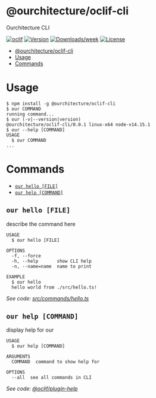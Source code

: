 # @ourchitecture/oclif-cli

Ourchitecture CLI

[![oclif](https://img.shields.io/badge/cli-oclif-brightgreen.svg)](https://oclif.io)
[![Version](https://img.shields.io/npm/v/@ourchitecture/oclif-cli.svg)](https://npmjs.org/package/@ourchitecture/oclif-cli)
[![Downloads/week](https://img.shields.io/npm/dw/@ourchitecture/oclif-cli.svg)](https://npmjs.org/package/@ourchitecture/oclif-cli)
[![License](https://img.shields.io/npm/l/@ourchitecture/oclif-cli.svg)](https://github.com/ourchitecture/panda/blob/master/package.json)

<!-- toc -->

- [@ourchitecture/oclif-cli](#ourchitectureoclif-cli)
- [Usage](#usage)
- [Commands](#commands)
<!-- tocstop -->

# Usage

<!-- usage -->

```sh-session
$ npm install -g @ourchitecture/oclif-cli
$ our COMMAND
running command...
$ our (-v|--version|version)
@ourchitecture/oclif-cli/0.0.1 linux-x64 node-v14.15.1
$ our --help [COMMAND]
USAGE
  $ our COMMAND
...
```

<!-- usagestop -->

# Commands

<!-- commands -->

- [`our hello [FILE]`](#our-hello-file)
- [`our help [COMMAND]`](#our-help-command)

## `our hello [FILE]`

describe the command here

```
USAGE
  $ our hello [FILE]

OPTIONS
  -f, --force
  -h, --help       show CLI help
  -n, --name=name  name to print

EXAMPLE
  $ our hello
  hello world from ./src/hello.ts!
```

_See code: [src/commands/hello.ts](https://github.com/ourchitecture/panda/blob/v0.0.1/src/commands/hello.ts)_

## `our help [COMMAND]`

display help for our

```
USAGE
  $ our help [COMMAND]

ARGUMENTS
  COMMAND  command to show help for

OPTIONS
  --all  see all commands in CLI
```

_See code: [@oclif/plugin-help](https://github.com/oclif/plugin-help/blob/v3.2.0/src/commands/help.ts)_

<!-- commandsstop -->
